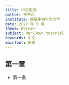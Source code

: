 ```yaml
---
title: 中文使用
author: 于希江
institute: 挪威生命科学大学
date: 2022 年 5 月
theme: Warsaw
subject: MarkDown tutorial
keywords: 中文
mainfont: 宋体
---
```


<!-- pandoc chinese.md --pdf-engine xelatex -o c.pdf -->
## 第一章
- 第一条
